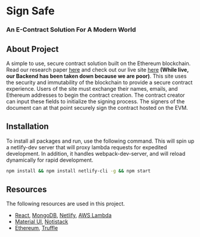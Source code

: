 # Sign Safe

### An E-Contract Solution For A Modern World

## About Project

A simple to use, secure contract solution built on the Ethereum blockchain. Read our research paper [here](./A_Document_Contract_Solution_For_A_Modern_World.pdf)
and check out our live site [here](https://www.signsafe.technology) **(While live, our Backend has been taken down because we are poor)**. This site uses the security
and immutability of the blockchain to provide a secure contract experience. Users of the site must exchange their names, emails, and Ethereum addresses to 
begin the contract creation. The contract creator can input these fields to initialize the signing process. The signers 
of the document can at that point securely sign the contract hosted on the EVM.

## Installation

To install all packages and run, use the following command. This will spin up a netlify-dev server that will proxy 
lambda requests for expedited development. In addition, it handles webpack-dev-server, and will reload dynamically for 
rapid development.

```bash
npm install && npm install netlify-cli -g && npm start
```

## Resources

The following resources are used in this project.

* [React](https://reactjs.org/), [MongoDB](https://www.mongodb.com/), [Netlify](https://www.netlify.com/), [AWS Lambda](https://aws.amazon.com/lambda/)
* [Material UI](https://material-ui.com/), [Notistack](https://github.com/iamhosseindhv/notistack)
* [Ethereum](https://ethereum.org/), [Truffle](https://www.trufflesuite.com/)
